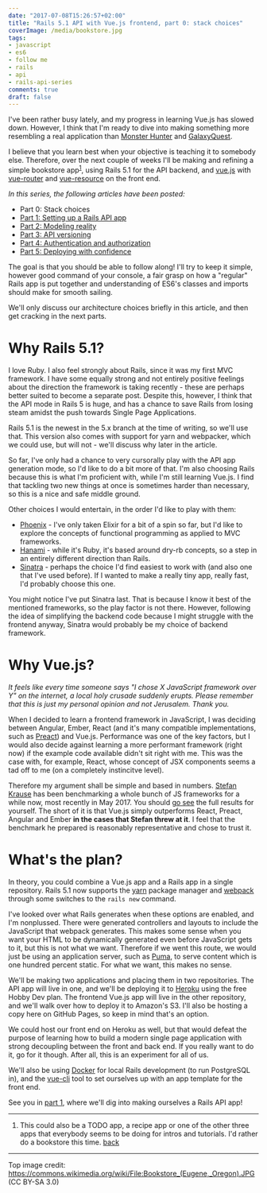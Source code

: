 ```yaml
---
date: "2017-07-08T15:26:57+02:00"
title: "Rails 5.1 API with Vue.js frontend, part 0: stack choices"
coverImage: /media/bookstore.jpg
tags:
- javascript
- es6
- follow me
- rails
- api
- rails-api-series
comments: true
draft: false
---
```


I've been rather busy lately, and my progress in learning Vue.js has slowed down. However, I think that I'm ready to dive into making
something more resembling a real application than [Monster Hunter](/2017/06/saturday-project-monster-hunting-with-vue.js/) and [GalaxyQuest](/2017/06/saturday-project-galaxyquest---fuzzily-searching-github-stars/).

I believe that you learn best when your objective is teaching it to somebody else. Therefore, over the next couple of weeks
I'll be making and refining a simple bookstore app<sup><a href="#ft1" name="fr1">1</a></sup>, using Rails 5.1 for the API backend, and [vue.js](https://vuejs.org/)
with [vue-router](https://github.com/vuejs/vue-router) and [vue-resource](https://github.com/pagekit/vue-resource) on the
front end.

<!-- more //-->

_In this series, the following articles have been posted:_

* Part 0: Stack choices
* [Part 1: Setting up a Rails API app](/2017/07/rails-5.1-api-with-vue.js-frontend-part-1-setting-up-a-rails-api-app/)
* [Part 2: Modeling reality](/2017/07/rails-5.1-api-with-vue.js-frontend-part-2-modeling-reality/)
* [Part 3: API versioning](/2017/07/rails-5.1-api-with-vue.js-frontend-part-3-api-versioning/)
* [Part 4: Authentication and authorization](/2017/07/rails-5.1-api-with-vue.js-frontend-part-4-authentication-and-authorization/)
* [Part 5: Deploying with confidence](/2017/07/rails-5.1-api-app-part-5-deploying-with-confidence/)

The goal is that you should be able to follow along! I'll try to keep it simple, however  good command of your console,
a fair grasp on how a "regular" Rails app is put together and understanding of ES6's classes and imports should make for
smooth sailing.

We'll only discuss our architecture choices briefly in this article, and then get cracking in the next parts.

# Why Rails 5.1?

I love Ruby. I also feel strongly about Rails, since it was my first MVC framework. I have some equally strong and not
entirely positive feelings about the direction the framework is taking recently - these are perhaps better suited to become
a separate post. Despite this, however, I think that the API mode in Rails 5 is huge, and has a chance to save Rails from
losing steam amidst the push towards Single Page Applications.

Rails 5.1 is the newest in the 5.x branch at the time of writing, so we'll use that. This version also comes with support for
yarn and webpacker, which we could use, but will not - we'll discuss why later in the article.

So far, I've only had a chance to very cursorally play with the API app generation mode, so I'd like to do a bit more of
that. I'm also choosing Rails because this is what I'm proficient with, while I'm still learning Vue.js. I find that tackling
two new things at once is sometimes harder than necessary, so this is a nice and safe middle ground.

Other choices I would entertain, in the order I'd like to play with them:

* [Phoenix](http://www.phoenixframework.org/) - I've only taken Elixir for a bit of a spin so far, but I'd like to explore the
concepts of functional programming as applied to MVC frameworks.
* [Hanami](http://hanamirb.org/) - while it's Ruby, it's based around dry-rb concepts, so a step in an entirely different direction than Rails.
* [Sinatra](http://www.sinatrarb.com/) - perhaps the choice I'd find easiest to work with (and also one that I've used before).
If I wanted to make a really tiny app, really fast, I'd probably choose this one.

You might notice I've put Sinatra last. That is because I know it best of the mentioned frameworks, so the play factor is
not there. However, following the idea of simplifying the backend code because I might struggle with the frontend anyway,
Sinatra would probably be my choice of backend framework.

# Why Vue.js?

_It feels like every time someone says "I chose X JavaScript framework over Y" on the internet, a local holy crusade suddenly
erupts. Please remember that this is just my personal opinion and not Jerusalem. Thank you._

When I decided to learn a frontend framework in JavaScript, I was deciding between Angular, Ember, React (and it's many
compatible implementations, such as [Preact](https://github.com/developit/preact)) and Vue.js. Performance was one of the
key factors, but I would also decide against learning a more performant framework (right now) if the example code available
didn't sit right with me. This was the case with, for example, React, whose concept of JSX components seems a tad off to me
(on a completely instincitve level).

 Therefore my argument shall be simple and based in numbers. [Stefan Krause](http://www.stefankrause.net/wp/?p=431) has been
 benchmarking a whole bunch of JS frameworks for a while now, most recently in May 2017. You should [go see](http://www.stefankrause.net/js-frameworks-benchmark6/webdriver-ts-results/table.html) the full results for yourself. The short of it
 is that Vue.js simply outperforms React, Preact, Angular and Ember **in the cases that Stefan threw at it**. I feel that
 the benchmark he prepared is reasonably representative and chose to trust it.

# What's the plan?

In theory, you could combine a Vue.js app and a Rails app in a single repository. Rails 5.1 now supports the
[yarn](https://yarnpkg.com/lang/en/) package manager and [webpack](https://webpack.github.io/) through some switches to the
`rails new` command.

I've looked over what Rails generates when these options are enabled, and I'm nonplussed. There were generated controllers
and layouts to include the JavaScript that webpack generates. This makes some sense when you want your HTML to be dynamically
generated even before JavaScript gets to it, but this is not what we want. Therefore if we went this route, we would just
be using an application server, such as [Puma](https://github.com/puma/puma), to serve content which is one hundred percent
static. For what we want, this makes no sense.

We'll be making two applications and placing them in two repositories. The API app will live in one, and we'll be deploying
it to [Heroku](https://heroku.com) using the free Hobby Dev plan. The frontend Vue.js app will live in the other repository,
and we'll walk over how to deploy it to Amazon's S3. I'll also be hosting a copy here on GitHub Pages, so keep in mind that's
an option.

We could host our front end on Heroku as well, but that would defeat the purpose of learning how to build a modern single
page application with strong decoupling between the front and back end. If you really want to do it, go for it though. After
all, this is an experiment for all of us.

We'll also be using [Docker](https://www.docker.com/) for local Rails development (to run PostgreSQL in), and the
[vue-cli](https://github.com/vuejs/vue-cli) tool to set ourselves up with an app template for the front end.

See you in [part 1](/2017/07/rails-5.1-api-with-vue.js-frontend-part-1-setting-up-a-rails-api-app/), where we'll dig into making ourselves a Rails API app!

---

1. <a name="ft1"></a> This could also be a TODO app, a recipe app or one of the other three apps that everybody seems to be
doing for intros and tutorials. I'd rather do a bookstore this time. <a href="#fr1">back</a>

---

Top image credit: https://commons.wikimedia.org/wiki/File:Bookstore_(Eugene,_Oregon).JPG (CC BY-SA 3.0)

